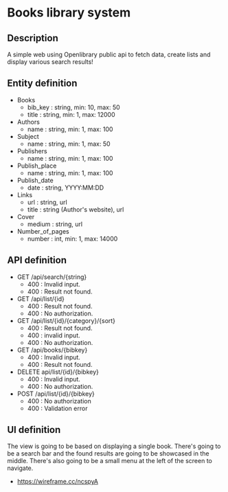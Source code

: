 # Books library system

## Description
A simple web using Openlibrary public api to fetch data, create lists and display various search results!

## Entity definition
- Books
    - bib_key : string, min: 10, max: 50
    - title : string, min: 1, max: 12000
- Authors
    - name : string, min: 1, max: 100
- Subject
    - name : string, min: 1, max: 50
- Publishers
    - name : string, min: 1, max: 100
- Publish_place
    - name : string, min: 1, max: 100
- Publish_date
    - date : string, YYYY:MM:DD
- Links
    - url : string, url
    - title : string (Author's website), url
- Cover
    - medium : string, url
- Number_of_pages
    - number : int, min: 1, max: 14000 

## API definition
- GET /api/search/{string}
    - 400 : Invalid input.
    - 400 : Result not found.
- GET /api/list/{id}
    - 400 : Result not found.
    - 400 : No authorization.
- GET /api/list/{id}/{category}/{sort}
    - 400 : Result not found.
    - 400 : invalid input.
    - 400 : No authorization.
- GET /api/books/{bibkey}
    - 400 : Invalid input.
    - 400 : Result not found.
- DELETE api/list/{id}/{bibkey}
    - 400 : Invalid input.
    - 400 : No authorization.
- POST /api/list/{id}/{bibkey}
    - 400 : No authorization
    - 400 : Validation error

## UI definition
The view is going to be based on displaying a single book. There's going to be a search bar and the found results
are going to be showcased in the middle. There's also going to be a small menu at the left of the screen to navigate.
- https://wireframe.cc/ncspyA
